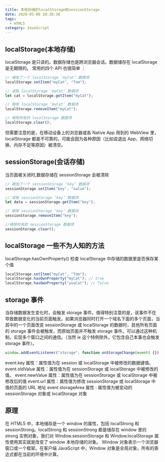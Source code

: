 ```yaml
---
title: 本地存储的localStorage和sessionStorage
date: 2020-05-06 10:38:38
tags:
  - HTML5
category: JavaScript
---
```


## localStorage(本地存储)

localStorage 是只读的。数据存储也是跨浏览器会话。数据储存在 localStorage 是无期限的。
常用的四个 API 也很简单 ：

```javascript
// 增加了一个 localStorage ‘myCat’ 数据项
localStorage.setItem("myCat", "Tom");

// 读取 localStorage ‘myCat’ 数据项
let cat = localStorage.getItem("myCat");

// 移除 localStorage ‘myCat’ 数据项
localStorage.removeItem("myCat");

// 移除所有的 localStorage 数据项
localStorage.clear();
```

但需要注意的是，在移动设备上的浏览器或各 Native App 用到的 WebView 里，localStorage 都是不可靠的，可能会因为各种原因（比如说退出 App、网络切换、内存不足等原因）被清空。

## sessionStorage(会话存储)

当页面被关闭时,数据存储在 sessionStorage 会被清除

```javascript
// 增加了一个 sessionStorage ‘key’ 数据项
sessionStorage.setItem("key", "value");

// 读取 sessionStorage ‘key’ 数据项
let data = sessionStorage.getItem("key");

// 移除 sessionStorage ‘key’ 数据项
sessionStorage.removeItem("key");

//移除所有的 sessionStorage 数据项
sessionStorage.clear();
```

## localStorage 一些不为人知的方法

localStorage.hasOwnProperty() 检查 localStorage 中存储的数据里是否保存某个值

```javascript
localStorage.setItem("myCat", "Tom");
localStorage.hasOwnProperty("myCat"); // true
localStorage.hasOwnProperty("youCat"); // false
```

## storage 事件

当存储数据发生变化时，会触发 storage 事件。值得特别注意的是，该事件不在导致数据变化的当前页面触发。如果浏览器同时打开一个域名下面的多个页面，当其中的一个页面改变 sessionStorage 或 localStorage 的数据时，其他所有页面的 storage 事件会被触发，而原始页面并不触发 storage 事件。可以通过这种机制，实现多个窗口之间的通信。（当然 ie 这个特例除外，它包含自己本事也会触发 storage 事件）。

```javascript
window.addEventListener("storage", function onStorageChange(event) {});
```

event.key 属性：属性值为在 session 或 localStorage 中被修改的数据键值。
event.oldValue 属性：属性值为在 sessionStorage 或 localStorage 中被修改的值。
event.newValue 属性：属性值为在 sessionStorage 或 localStorage 中被修改后的值
event.url 属性：属性值为修改 sessionStorage 或 localStorage 中值的页面的 URL 地址
event.storageArea 属性 : 属性值为被变动的 sessionStorage 对象或 localStorage 对象

## 原理

在 HTML5 中，本地储存是一个 window 的属性，包括 localStrong 和 sessionStrong。localStrong 和 sessionStrong 都是储存在 window 里的 strong 实例对象，我们对 Window.sessionStorage 和 Window.localStorage 属性使用其实就是改变了 window 本地存储的对象。
Window 对象表示一个浏览器窗口或一个框架。在客户端 JavaScript 中，Window 对象是全局对象，所有的表达式都在当前的环境中计算。
